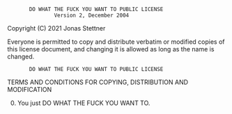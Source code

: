            DO WHAT THE FUCK YOU WANT TO PUBLIC LICENSE
                   Version 2, December 2004
 
Copyright (C) 2021 Jonas Stettner

Everyone is permitted to copy and distribute verbatim or modified
copies of this license document, and changing it is allowed as long
as the name is changed.
 
           DO WHAT THE FUCK YOU WANT TO PUBLIC LICENSE
  TERMS AND CONDITIONS FOR COPYING, DISTRIBUTION AND MODIFICATION

 0. You just DO WHAT THE FUCK YOU WANT TO.
